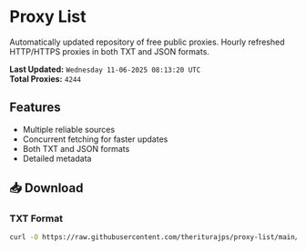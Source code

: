 # Proxy List

Automatically updated repository of free public proxies. Hourly refreshed HTTP/HTTPS proxies in both TXT and JSON formats.

**Last Updated:** `Wednesday 11-06-2025 08:13:20 UTC`  
**Total Proxies:** `4244`

## Features
- Multiple reliable sources
- Concurrent fetching for faster updates
- Both TXT and JSON formats
- Detailed metadata

## 📥 Download

### TXT Format
```bash
curl -O https://raw.githubusercontent.com/theriturajps/proxy-list/main/proxies.txt